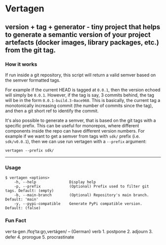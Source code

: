 # Vertagen 

version + tag + generator - tiny project that helps to generate a semantic version 
of your project artefacts (docker images, library packages, etc.) from the git tag.
---

### How it works

If run inside a git repository, this script will return a valid semver based on 
the semver formatted tags. 

For example if the current HEAD is tagged at `0.0.1`, then the version echoed will 
simply be `0.0.1`. However, if the tag is say, 3 commits behind, the tag will be in 
the form `0.0.1-build.3-0ace960`. This is basically, the current tag a monotonically 
increasing commit (the number of commits since the tag), and then a git short ref 
to identify the commit.

It's also possible to generate a semver, that is based on the git tags with a 
specific prefix. This can be useful for monorepos, where different components inside
the repo can have different version numbers. For example if we want to get a semver 
from tags with `sdk/` prefix (i.e. `sdk/v0.0.1`), then we can use run vertagen with a 
`--prefix` argument:
```shell
vertagen --prefix sdk/
```
---

### Usage
```
$ vertagen <options>
    -h, --help               Display help
    -p, --prefix             (Optional) Prefix used to filter git tags. Default: (empty)
    -b, --main-branch        (Optional) Repository's main branch. Default: 'main'
    -y, --pypi-compatible    Generate PyPi compatible version. Default: (false)
```

### Fun Fact
ver·ta·gen /fɛɐ̯ˈtaːɡn̩,vertágen/ – (German)
verb
    1. postpone
    2. adjourn
    3. defer
    4. prorogue
    5. procrastinate
